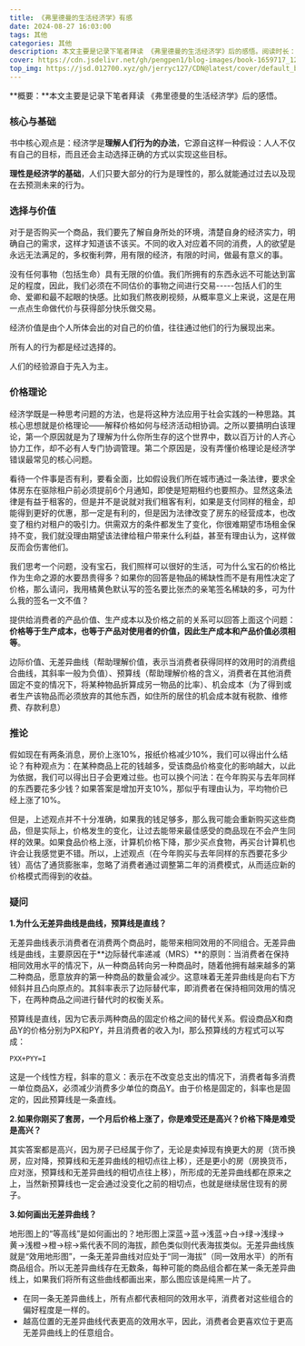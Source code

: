 ```yaml
---
title: 《弗里德曼的生活经济学》有感
date: 2024-08-27 16:03:00
tags: 其他
categories: 其他
description: 本文主要是记录下笔者拜读 《弗里德曼的生活经济学》后的感悟。阅读时长：1min。
cover: https://cdn.jsdelivr.net/gh/pengpen1/blog-images/book-1659717_1280.jpg
top_img: https://jsd.012700.xyz/gh/jerryc127/CDN@latest/cover/default_bg.png
---
```

**概要：**本文主要是记录下笔者拜读 《弗里德曼的生活经济学》后的感悟。

### 核心与基础

书中核心观点是：经济学是**理解人们行为的办法**，它源自这样一种假设：人人不仅有自己的目标，而且还会主动选择正确的方式以实现这些目标。

**理性是经济学的基础**，人们只要大部分的行为是理性的，那么就能通过过去以及现在去预测未来的行为。



### 选择与价值

对于是否购买一个商品，我们要先了解自身所处的环境，清楚自身的经济实力，明确自己的需求，这样才知道该不该买。不同的收入对应着不同的消费，人的欲望是永远无法满足的，多权衡利弊，用有限的经济，有限的时间，做最有意义的事。

没有任何事物（包括生命）具有无限的价值。我们所拥有的东西永远不可能达到富足的程度，因此，我们必须在不同估价的事物之间进行交易-----包括人们的生命、爱卿和最不起眼的快感。比如我们熬夜刷视频，从概率意义上来说，这是在用一点点生命做代价与获得部分快乐做交易。

经济价值是由个人所体会出的对自己的价值，往往通过他们的行为展现出来。

所有人的行为都是经过选择的。

人们的经验源自于先入为主。



### 价格理论

经济学既是一种思考问题的方法，也是将这种方法应用于社会实践的一种思路。其核心思想就是价格理论——解释价格如何与经济活动相协调。之所以要搞明白该理论，第一个原因就是为了理解为什么你所生存的这个世界中，数以百万计的人齐心协力工作，却不必有人专门协调管理。第二个原因是，没有弄懂价格理论是经济学错误最常见的核心问题。

看待一个件事是否有利，要看全面，比如假设我们所在城市通过一条法律，要求全体房东在驱除租户前必须提前6个月通知，即使是短期租约也要照办。显然这条法律是有益于租客的，但是并不是说就对我们租客有利，如果是支付同样的租金，却能得到更好的优惠，那一定是有利的，但是因为法律改变了房东的经营成本，也改变了租约对租户的吸引力。供需双方的条件都发生了变化，你很难期望市场租金保持不变，我们就没理由期望该法律给租户带来什么利益，甚至有理由认为，这样做反而会伤害他们。

我们思考一个问题，没有宝石，我们照样可以很好的生活，可为什么宝石的价格比作为生命之源的水要昂贵得多？如果你的回答是物品的稀缺性而不是有用性决定了价格，那么请问，我用橘黄色默认写的签名要比张杰的亲笔签名稀缺的多，可为什么我的签名一文不值？

提供给消费者的产品价值、生产成本以及价格之前的关系可以回答上面这个问题：**价格等于生产成本，也等于产品对使用者的价值，因此生产成本和产品价值必须相等**。

边际价值、无差异曲线（帮助理解价值，表示当消费者获得同样的效用时的消费组合曲线，其斜率一般为负值）、预算线（帮助理解价格的含义，消费者在其他消费固定不变的情况下，将某种物品折算成另一物品的比率）、机会成本（为了得到或者生产该物品而必须放弃的其他东西，如住所的居住的机会成本就有税款、维修费、存款利息）



### 推论

假如现在有两条消息，房价上涨10%，报纸价格减少10%，我们可以得出什么结论？有种观点为：在某种商品上花的钱越多，受该商品价格变化的影响越大，以此为依据，我们可以得出日子会更难过些。也可以换个问法：在今年购买与去年同样的东西要花多少钱？如果答案是增加开支10%，那似乎有理由认为，平均物价已经上涨了10%。

但是，上述观点并不十分准确，如果我的钱足够多，那么我可能会重新购买这些商品，但是实际上，价格发生的变化，让过去能带来最佳感受的商品现在不会产生同样的效果。如果食品价格上涨，计算机价格下降，那少买点食物，再买台计算机也许会让我感觉更不错。所以，上述观点（在今年购买与去年同样的东西要花多少钱）高估了通货膨胀率，忽略了消费者通过调整第二年的消费模式，从而适应新的价格模式而得到的收益。





### **疑问**

**1.为什么无差异曲线是曲线，预算线是直线？**

无差异曲线表示消费者在消费两个商品时，能带来相同效用的不同组合。无差异曲线是曲线，主要原因在于**边际替代率递减（MRS）**的原则：当消费者在保持相同效用水平的情况下，从一种商品转向另一种商品时，随着他拥有越来越多的第二种商品，愿意放弃的第一种商品的数量会减少。这意味着无差异曲线是向右下方倾斜并且凸向原点的。其斜率表示了边际替代率，即消费者在保持相同效用的情况下，在两种商品之间进行替代时的权衡关系。

预算线是直线，因为它表示两种商品的固定价格之间的替代关系。假设商品X和商品Y的价格分别为PX和PY，并且消费者的收入为I，那么预算线的方程式可以写成：

```
PX​X+PY​Y=I
```

这是一个线性方程，斜率的意义：表示在不改变总支出的情况下，消费者每多消费一单位商品X，必须减少消费多少单位的商品Y。由于价格是固定的，斜率也是固定的，因此预算线是一条直线。



**2.如果你刚买了套房，一个月后价格上涨了，你是难受还是高兴？价格下降是难受是高兴？**

其实答案都是高兴，因为房子已经属于你了，无论是卖掉现有换更大的房（货币换房，应对降，预算线和无差异曲线的相切点往上移），还是更小的房（房换货币，应对涨，预算线和无差异曲线的相切点往上移），所形成的无差异曲线都在原来之上，当然新预算线也一定会通过没变化之前的相切点，也就是继续居住现有的房子。



**3.如何画出无差异曲线？**

地形图上的“等高线”是如何画出的？地形图上深蓝->蓝->浅蓝->白->绿->浅绿->黄->浅橙->橙->棕->紫代表不同的海拔，颜色类似则代表海拔类似。无差异曲线族就是“效用地形图”，一条无差异曲线对应处于“同一海拔”（同一效用水平）的所有商品组合。所以无差异曲线存在无数条，每种可能的商品组合都在某一条无差异曲线上，如果我们将所有这些曲线都画出来，那么图应该是纯黑一片了。

- 在同一条无差异曲线上，所有点都代表相同的效用水平，消费者对这些组合的偏好程度是一样的。
- 越高位置的无差异曲线代表更高的效用水平，因此，消费者会更喜欢位于更高无差异曲线上的任意组合。